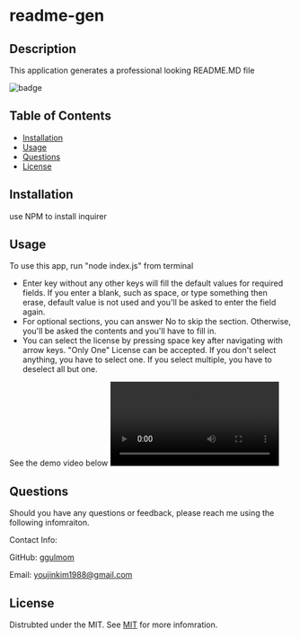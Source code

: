 # readme-gen

## Description
This application generates a professional looking README.MD file

![badge](https://img.shields.io/badge/license-mit-green)

## Table of Contents
* [Installation](#installation)
* [Usage](#usage)
* [Questions](#questions)
* [License](#license)

## Installation

use NPM to install inquirer

## Usage

To use this app, run "node index.js" from terminal

* Enter key without any other keys will fill the default values for required fields. If you enter a blank, such as space, or type something then erase, default value is not used and you'll be asked to enter the field again.
* For optional sections, you can answer No to skip the section. Otherwise, you'll be asked the contents and you'll have to fill in.
* You can select the license by pressing space key after navigating with arrow keys. "Only One" License can be accepted. If you don't select anything, you have to select one. If you select multiple, you have to deselect all but one.

See the demo video below
![](./asset/readme-gen_demo.mov)

<!-- <video controls>
  <source src="./asset/readme-gen_demo.mov" type="video/mp4">
</video> -->

## Questions

Should you have any questions or feedback, please reach me using the following infomraiton.

Contact Info:

GitHub: [ggulmom](https://github.com/ggulmom)

Email: [youjinkim1988@gmail.com](mailto:youjinkim1988@gmail.com)

## License

Distrubted under the MIT. See [MIT](https://choosealicense.com/licenses/mit/) for more infomration.

